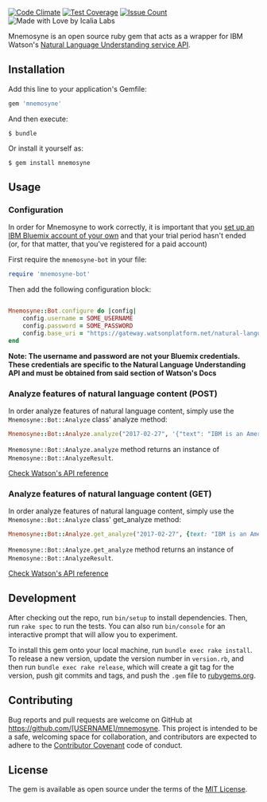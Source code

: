 [![Code Climate](https://codeclimate.com/github/IcaliaLabs/mnemosyne/badges/gpa.svg)](https://codeclimate.com/github/IcaliaLabs/mnemosyne)
[![Test Coverage](https://codeclimate.com/github/IcaliaLabs/mnemosyne/badges/coverage.svg)](https://codeclimate.com/github/IcaliaLabs/mnemosyne/coverage)
[![Issue Count](https://codeclimate.com/github/IcaliaLabs/mnemosyne/badges/issue_count.svg)](https://codeclimate.com/github/IcaliaLabs/mnemosyne)
![Made with Love by Icalia Labs](https://img.shields.io/badge/With%20love%20by-Icalia%20Labs-ff3434.svg)


Mnemosyne is an open source ruby gem that acts as a wrapper for IBM Watson's [Natural Language Understanding service API](https://www.ibm.com/watson/developercloud/natural-language-understanding/api/v1/).

## Installation

Add this line to your application's Gemfile:

```ruby
gem 'mnemosyne'
```

And then execute:

    $ bundle

Or install it yourself as:

    $ gem install mnemosyne

## Usage

### Configuration

In order for Mnemosyne to work correctly, it is important that you [set up an IBM Bluemix account of your own](https://console.ng.bluemix.net/) and that your trial period hasn't ended (or, for that matter, that you've registered for a paid account)

First require the `mnemosyne-bot` in your file:

```ruby
require 'mnemosyne-bot'
```

Then add the following configuration block:

```ruby

Mnemosyne::Bot.configure do |config|
	config.username = SOME_USERNAME
	config.password = SOME_PASSWORD
	config.base_uri = "https://gateway.watsonplatform.net/natural-language-understanding/api/v1"
end
```

**Note: The username and password are not your Bluemix credentials. These
credentials are specific to the Natural Language Understanding API and must
be obtained from said section of Watson's Docs**

### Analyze features of natural language content (POST)

In order analyze features of natural language content, simply use the `Mnemosyne::Bot::Analyze` class' analyze method:

```ruby
Mnemosyne::Bot::Analyze.analyze("2017-02-27", '{"text": "IBM is an American multinational technology company headquartered in Armonk, New York, United States, with operations in over 170 countries.","features": {"entities": {"emotion": true,"sentiment": true,"limit": 2},"keywords": {"emotion": true,"sentiment": true,"limit": 2}}}')
```

`Mnemosyne::Bot::Analyze.analyze` method returns an instance of `Mnemosyne::Bot::AnalyzeResult`.

[Check Watson's API reference](https://www.ibm.com/watson/developercloud/natural-language-understanding/api/v1/#post-analyze)

### Analyze features of natural language content (GET)

In order analyze features of natural language content, simply use the `Mnemosyne::Bot::Analyze` class' get_analyze method:

```ruby
Mnemosyne::Bot::Analyze.get_analyze("2017-02-27", {text: "IBM is an American multinational technology company headquartered in Armonk, New York, United States, with operations in over 170 countries.", features: ["conepts","entities","keywords"]})

```

`Mnemosyne::Bot::Analyze.get_analyze` method returns an instance of `Mnemosyne::Bot::AnalyzeResult`.


[Check Watson's API reference](https://www.ibm.com/watson/developercloud/natural-language-understanding/api/v1/#get-analyze)

## Development

After checking out the repo, run `bin/setup` to install dependencies. Then, run `rake spec` to run the tests. You can also run `bin/console` for an interactive prompt that will allow you to experiment.

To install this gem onto your local machine, run `bundle exec rake install`. To release a new version, update the version number in `version.rb`, and then run `bundle exec rake release`, which will create a git tag for the version, push git commits and tags, and push the `.gem` file to [rubygems.org](https://rubygems.org).

## Contributing

Bug reports and pull requests are welcome on GitHub at https://github.com/[USERNAME]/mnemosyne. This project is intended to be a safe, welcoming space for collaboration, and contributors are expected to adhere to the [Contributor Covenant](http://contributor-covenant.org) code of conduct.


## License

The gem is available as open source under the terms of the [MIT License](http://opensource.org/licenses/MIT).
